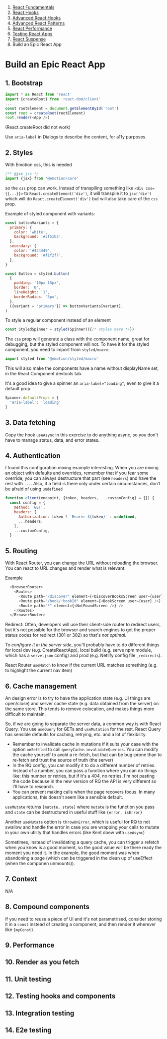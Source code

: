 1. [React Fundamentals](./react-fundamentals.md)
2. [React Hooks](./react-hooks.md)
3. [Advanced React Hooks](./advanced-react-hooks.md)
4. [Advanced React Patterns](./advanced-react-patterns.md)
5. [React Performance](./react-performance.md)
6. [Testing React Apps](./testing-react-apps.md)
7. [React Suspense](./react-suspense.md)
8. Build an Epic React App

# Build an Epic React App

## 1. Bootstrap

```javascript
import * as React from 'react'
import {createRoot} from 'react-dom/client'
...
const rootElement = document.getElementById('root')
const root = createRoot(rootElement)
root.render(<App />)
```

(React.createRoot did not work)

Use `aria-label` in Dialogs to describe the content, for a11y purposes.

## 2. Styles

With Emotion css, this is needed
```javascript
/** @jsx jsx */
import {jsx} from '@emotion/core'
```

so the `css` prop can work. Instead of transpiling something like `<div css={{...}}>` to `React.createElement('div')`, it will transpile it to `jsx('div')` which will do `React.createElement('div')` but will also take care of the `css` prop.

Example of styled component with variants:
```javascript
const buttonVariants = {
  primary: {
    color: 'white',
    background: '#3f51b5',
  },
  secondary: {
    color: '#434449',
    background: '#f1f2f7',
  },
}

const Button = styled.button(
  {
    padding: '10px 15px',
    border: '0',
    lineHeight: '1',
    borderRadius: '3px',
  },
  ({variant = 'primary'}) => buttonVariants[variant],
)
```

To style a regular component instead of an element
```javascript
const StyledSpinner = styled(Spinner)({/* styles here */})
```

The `css` prop will generate a class with the component name, great for debugging, but the styled component will not. To have it for the styled component, you need to import from `styled/macro`

```javascript
import styled from '@emotion/styled/macro'
```

This will also make the components have a name without displayName set, in the React.Component devtools tab.

It's a good idea to give a spinner an `aria-label="loading"`, even to give it a default prop 
```javascript
Spinner.defaultProps = {
  'aria-label': 'loading'
}
```

## 3. Data fetching

Copy the hook `useAsync` in this exercise to do anything async, so you don't have to manage status, data, and error states.

## 4. Authentication

I found this configuration mixing example interesting. When you are mixing an object with defaults and overrides, remember that if you fear some override, you can always destructure that part (see `headers`) and have the rest with `...`. Also, if a field is there only under certain circumstances, don't be afraid of using `undefined`

```javascript
function client(endpoint, {token, headers, ...customConfig} = {}) {
  const config = {
    method: 'GET',
    headers: {
      Authorization: token ? `Bearer ${token}` : undefined,
      ...headers,
    },
    ...customConfig,
  }
```

## 5. Routing

With React Router, you can change the URL without reloading the browser. You can react to URL changes and render what is relevant.

Example
```javascript
  <BrowserRouter>
    <Routes>
      <Route path="/discover" element={<DiscoverBooksScreen user={user} />} />
      <Route path="/book/:bookId" element={<BookScreen user={user} />} />
      <Route path="*" element={<NotFoundScreen />} />
    </Routes>
  </BrowserRouter>
```
Redirect:
Often, developers will use their client-side router to redirect users, but it's not possible for the
browser and search engines to get the proper status codes for redirect (301
or 302) so that's *not optimal*.

To *configure it in the server side*, you'll probably have to do different things for local dev (e.g. CreateReactApp), local build (e.g. serve npm module, which has a `serve.json` config) and prod (e.g. Netlify config file `_redirects`).

React Router `useMatch` to know if the current URL matches something (e.g. to highlight the current nav item)

## 6. Cache management

An design error is to try to have the application state (e.g. UI things are open/close) and server cache state (e.g. data obtained from the server) on the same store. This tends to remove colocation, and makes things more difficult to maintain.

So, if we are going to separate the server data, a common way is with React Query. You use `useQuery` for GETs and `useMutation` for the rest. React Query has sensible defaults for caching, retrying, etc. and a lot of flexibility.

- Remember to invalidate cache in mutations if it suits your case with the option `onSettled` to call `queryCache.invalidateQueries`. You can modify the cache yourself to avoid a re-fetch, but that can be bug-prone than to re-fetch and trust the source of truth (the  server)
- In the RQ config, you can modify it to do a different number of retries. Instead of a number, you can pass a function where you can do things like: this number or retries, but if it's a 404, no retries. I'm not pasting the code because in the new version of RQ the API is very different so I'll have to research.
- You can prevent making calls when the page recovers focus. In many applications, this doesn't seem like a sensible default.

`useMutate` returns `[mutate, state]` where `mutate` is the function you pass and `state` can be destructured in useful stuff like `{error, isError}`

Another `useMutate` option is `throwOnError`, which is useful for RQ to not swallow and handle the error in case you are wrapping your calls to mutate in your own utility that handles errors (like Kent doew with `useAsync`)

Sometimes, instead of invalidating a query cache, you can trigger a refetch when you know is a good moment, so the good value will be there ready the moment you need it. In the example, the good moment was when abandoning a page (which can be triggered in the clean up of useEffect (when the componen unmounts)).

## 7. Context

N/A

## 8. Compound components

If you need to reuse a piece of UI and it's not parametrised, consider storing it in a `const` instead of creating a component, and then render it wherever like `{myConst}`.


## 9. Performance



## 10. Render as you fetch



## 11. Unit testing



## 12. Testing hooks and components



## 13. Integration testing



## 14. E2e testing
